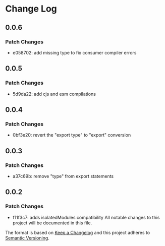 # Change Log

## 0.0.6

### Patch Changes

- e058702: add missing type to fix consumer compiler errors

## 0.0.5

### Patch Changes

- 5d9da22: add cjs and esm compilations

## 0.0.4

### Patch Changes

- 0bf3e20: revert the "export type" to "export" conversion

## 0.0.3

### Patch Changes

- a37c69b: remove "type" from export statements

## 0.0.2

### Patch Changes

- f11f3c7: adds isolatedModules compatibility
  All notable changes to this project will be documented in this file.

The format is based on [Keep a Changelog](http://keepachangelog.com/)
and this project adheres to [Semantic Versioning](http://semver.org/).
